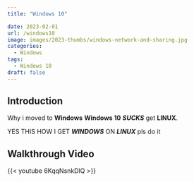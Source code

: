 ```yaml
---
title: "Windows 10"

date: 2023-02-01
url: /windows10
image: images/2023-thumbs/windows-network-and-sharing.jpg
categories:
  - Windows
tags:
  - Windows 10
draft: false
---
```


<!--more-->
## Introduction

Why i moved to **Windows**
**Windows 10** ***SUCKS*** get **LINUX**.


YES THIS HOW I GET ***WINDOWS*** ON ***LINUX*** pls do it


## Walkthrough Video

{{< youtube 6KqqNsnkDlQ >}}
